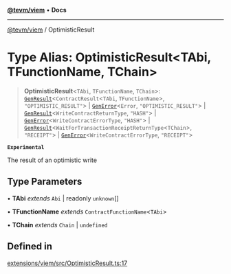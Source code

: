 [**@tevm/viem**](../README.md) • **Docs**

***

[@tevm/viem](../globals.md) / OptimisticResult

# Type Alias: OptimisticResult\<TAbi, TFunctionName, TChain\>

> **OptimisticResult**\<`TAbi`, `TFunctionName`, `TChain`\>: [`GenResult`](GenResult.md)\<`ContractResult`\<`TAbi`, `TFunctionName`\>, `"OPTIMISTIC_RESULT"`\> \| [`GenError`](GenError.md)\<`Error`, `"OPTIMISTIC_RESULT"`\> \| [`GenResult`](GenResult.md)\<`WriteContractReturnType`, `"HASH"`\> \| [`GenError`](GenError.md)\<`WriteContractErrorType`, `"HASH"`\> \| [`GenResult`](GenResult.md)\<`WaitForTransactionReceiptReturnType`\<`TChain`\>, `"RECEIPT"`\> \| [`GenError`](GenError.md)\<`WriteContractErrorType`, `"RECEIPT"`\>

**`Experimental`**

The result of an optimistic write

## Type Parameters

• **TAbi** *extends* `Abi` \| readonly `unknown`[]

• **TFunctionName** *extends* `ContractFunctionName`\<`TAbi`\>

• **TChain** *extends* `Chain` \| `undefined`

## Defined in

[extensions/viem/src/OptimisticResult.ts:17](https://github.com/qbzzt/tevm-monorepo/blob/main/extensions/viem/src/OptimisticResult.ts#L17)
